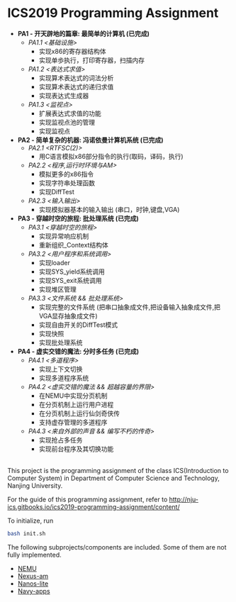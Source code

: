 # ICS2019 Programming Assignment

- **PA1 - 开天辟地的篇章: 最简单的计算机		(已完成)**
	- *PA1.1 <基础设施>*
		- 实现x86的寄存器结构体 
		- 实现单歩执行，打印寄存器，扫描内存 
	- *PA1.2 <表达式求值>*
		- 实现算术表达式的词法分析 
		- 实现算术表达式的递归求值 
		- 实现表达式生成器 
	- *PA1.3 <监视点>*
		- 扩展表达式求值的功能 
		- 实现监视点池的管理   
		- 实现监视点		   
- **PA2 - 简单复杂的机器: 冯诺依曼计算机系统	(已完成)**
	- *PA2.1 <RTFSC(2)>*
		- 用C语言模拟x86部分指令的执行(取码，译码，执行) 
	- *PA2.2 <程序,运行时环境与AM>*
		- 模拟更多的x86指令 
		- 实现字符串处理函数
		- 实现DiffTest      
	- *PA2.3 <输入输出>*
		- 实现模拟器基本的输入输出 (串口，时钟,键盘,VGA) 
- **PA3 - 穿越时空的旅程: 批处理系统			(已完成)**
	- *PA3.1 <穿越时空的旅程>*
		- 实现异常响应机制 
		- 重新组织_Context结构体 
	- *PA3.2 <用户程序和系统调用>*
		- 实现loader 
		- 实现SYS_yield系统调用 
		- 实现SYS_exit系统调用 
		- 实现堆区管理	
	- *PA3.3 <文件系统 && 批处理系统>*
		- 实现完整的文件系统 (把串口抽象成文件,把设备输入抽象成文件,把VGA显存抽象成文件)
		- 实现自由开关的DiffTest模式
		- 实现快照
		- 实现批处理系统
- **PA4 - 虚实交错的魔法: 分时多任务	(已完成)**
	- *PA4.1 <多道程序>*
		- 实现上下文切换
		- 实现多道程序系统
	- *PA4.2 <虚实交错的魔法 && 超越容量的界限>*
		- 在NEMU中实现分页机制 
		- 在分页机制上运行用户进程
		- 在分页机制上运行仙剑奇侠传
		- 支持虚存管理的多道程序
	- *PA4.3 <来自外部的声音 && 编写不朽的传奇>*
		- 实现抢占多任务
		- 实现前台程序及其切换功能

<br>
This project is the programming assignment of the class ICS(Introduction to Computer System) in Department of Computer Science and Technology, Nanjing University.

For the guide of this programming assignment,
refer to http://nju-ics.gitbooks.io/ics2019-programming-assignment/content/

To initialize, run
```bash
bash init.sh
```

The following subprojects/components are included. Some of them are not fully implemented.
* [NEMU](https://github.com/NJU-ProjectN/nemu)
* [Nexus-am](https://github.com/NJU-ProjectN/nexus-am)
* [Nanos-lite](https://github.com/NJU-ProjectN/nanos-lite)
* [Navy-apps](https://github.com/NJU-ProjectN/navy-apps)
